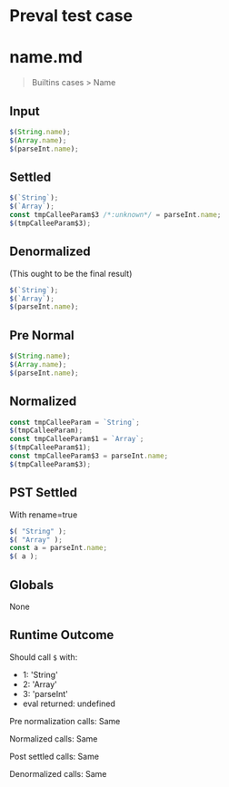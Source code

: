 # Preval test case

# name.md

> Builtins cases > Name
>
>

## Input

`````js filename=intro
$(String.name);
$(Array.name);
$(parseInt.name);
`````

## Settled


`````js filename=intro
$(`String`);
$(`Array`);
const tmpCalleeParam$3 /*:unknown*/ = parseInt.name;
$(tmpCalleeParam$3);
`````

## Denormalized
(This ought to be the final result)

`````js filename=intro
$(`String`);
$(`Array`);
$(parseInt.name);
`````

## Pre Normal


`````js filename=intro
$(String.name);
$(Array.name);
$(parseInt.name);
`````

## Normalized


`````js filename=intro
const tmpCalleeParam = `String`;
$(tmpCalleeParam);
const tmpCalleeParam$1 = `Array`;
$(tmpCalleeParam$1);
const tmpCalleeParam$3 = parseInt.name;
$(tmpCalleeParam$3);
`````

## PST Settled
With rename=true

`````js filename=intro
$( "String" );
$( "Array" );
const a = parseInt.name;
$( a );
`````

## Globals

None

## Runtime Outcome

Should call `$` with:
 - 1: 'String'
 - 2: 'Array'
 - 3: 'parseInt'
 - eval returned: undefined

Pre normalization calls: Same

Normalized calls: Same

Post settled calls: Same

Denormalized calls: Same
